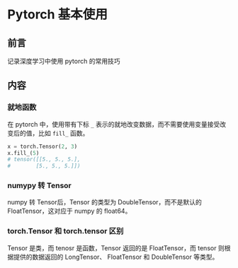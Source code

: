 # Pytorch 基本使用


## 前言

记录深度学习中使用 pytorch 的常用技巧

## 内容 

### 就地函数

在 pytorch 中，使用带有下标 `_` 表示的就地改变数据，而不需要使用变量接受改变后的值，比如 `fill_` 函数。

```python
x = torch.Tensor(2, 3)
x.fill_(5)
# tensor([[5., 5., 5.],
#        [5., 5., 5.]])
```

### numypy 转 Tensor

numpy 转 Tensor后，Tensor 的类型为 DoubleTensor，而不是默认的 FloatTensor，这对应于 numpy 的 float64。

### torch.Tensor 和 torch.tensor 区别

Tensor 是类，而 tenosr 是函数，Tensor 返回的是 FloatTensor，而 tensor 则根据提供的数据返回的 LongTensor、 FloatTensor 和 DoubleTensor 等类型。

